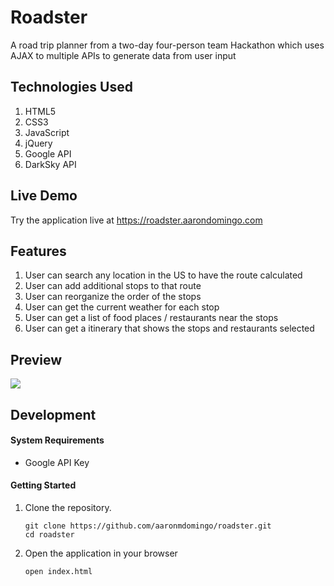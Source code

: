 # Roadster

A road trip planner from a two-day four-person team Hackathon which uses AJAX to multiple APIs to generate data from user input

## Technologies Used

1. HTML5
2. CSS3
3. JavaScript
4. jQuery
5. Google API
6. DarkSky API

## Live Demo

Try the application live at https://roadster.aarondomingo.com

## Features

1. User can search any location in the US to have the route calculated
2. User can add additional stops to that route
3. User can reorganize the order of the stops
4. User can get the current weather for each stop
5. User can get a list of food places / restaurants near the stops
6. User can get a itinerary that shows the stops and restaurants selected

## Preview

![](/assets/demo/roadster.gif)

## Development

#### System Requirements

- Google API Key

#### Getting Started

1. Clone the repository.

    ```shell
    git clone https://github.com/aaronmdomingo/roadster.git
    cd roadster
    ```
    
2. Open the application in your browser

    ```shell
    open index.html
    ```
